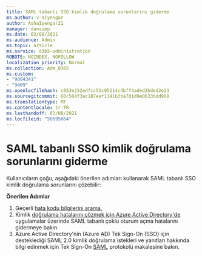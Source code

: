 ```yaml
---
title: SAML tabanlı SSO kimlik doğrulama sorunlarını giderme
ms.author: v-aiyengar
author: AshaIyengar21
manager: dansimp
ms.date: 03/08/2021
ms.audience: Admin
ms.topic: article
ms.service: o365-administration
ROBOTS: NOINDEX, NOFOLLOW
localization_priority: Normal
ms.collection: Adm_O365
ms.custom:
- "9004341"
- "9409"
ms.openlocfilehash: c053e252edfcc51c95214c4bff4aded2bded2e23
ms.sourcegitcommit: 60c504f3ac187eaf1141b3ba701d9e0633bdd968
ms.translationtype: MT
ms.contentlocale: tr-TR
ms.lasthandoff: 03/08/2021
ms.locfileid: "50695664"
---
```

# <a name="troubleshoot-saml-based-sso-authentication-issues"></a>SAML tabanlı SSO kimlik doğrulama sorunlarını giderme

Kullanıcıların çoğu, aşağıdaki önerilen adımları kullanarak SAML tabanlı SSO kimlik doğrulama sorunlarını çözebilir:

**Önerilen Adımlar**
1. Geçerli [hata kodu bilgilerini arama.](https://docs.microsoft.com/azure/active-directory/develop/reference-aadsts-error-codes#lookup-current-error-code-information)
1. Kimlik [doğrulama hatalarını çözmek için Azure Active Directory'de](https://docs.microsoft.com/azure/active-directory/manage-apps/debug-saml-sso-issues) uygulamalar üzerinde SAML tabanlı çoklu oturum açma hatalarını gidermeye bakın.
1. Azure Active Directory'nin (Azure AD) Tek Sign-On (SSO) için desteklediği SAML 2.0 kimlik doğrulama istekleri ve yanıtları hakkında bilgi edinmek için Tek Sign-On [SAML](https://docs.microsoft.com/azure/active-directory/develop/single-sign-on-saml-protocol) protokolü makalesine bakın.


